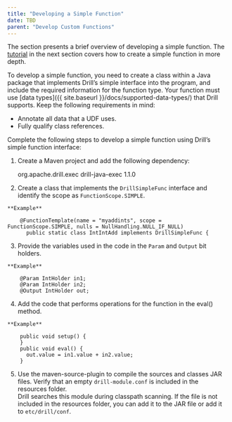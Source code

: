 ```yaml
---
title: "Developing a Simple Function"
date: TBD 
parent: "Develop Custom Functions"
---
```

The section presents a brief overview of developing a simple function. The [tutorial]({{site.baseurl}}/docs/tutorial-develop-a-simple-function/) in the next section covers how to create a simple function in more depth.

To develop a simple function, you need to create a class within a Java package that implements Drill’s simple interface
into the program, and include the required information for the function type.
Your function must use [data types]({{ site.baseurl }}/docs/supported-data-types/) that Drill supports. Keep the following requirements in mind:

* Annotate all data that a UDF uses.
* Fully qualify class references.

Complete the following steps to develop a simple function using Drill’s simple
function interface:

  1. Create a Maven project and add the following dependency:
  
		<dependency>
		<groupId>org.apache.drill.exec</groupId>
		<artifactId>drill-java-exec</artifactId>
		<version>1.1.0</version>
		</dependency>

  2. Create a class that implements the `DrillSimpleFunc` interface and identify the scope as `FunctionScope.SIMPLE`.

	**Example**
	
		@FunctionTemplate(name = "myaddints", scope = FunctionScope.SIMPLE, nulls = NullHandling.NULL_IF_NULL)
		  public static class IntIntAdd implements DrillSimpleFunc {

  3. Provide the variables used in the code in the `Param` and `Output` bit holders.

	**Example**
	
		@Param IntHolder in1;
		@Param IntHolder in2;
		@Output IntHolder out;

  4. Add the code that performs operations for the function in the eval() method.

	**Example**
	
		public void setup() {
		}
		public void eval() {
		  out.value = in1.value + in2.value;
		}

  5. Use the maven-source-plugin to compile the sources and classes JAR files. Verify that an empty `drill-module.conf` is included in the resources folder.   
Drill searches this module during classpath scanning. If the file is not
included in the resources folder, you can add it to the JAR file or add it to
`etc/drill/conf`.

